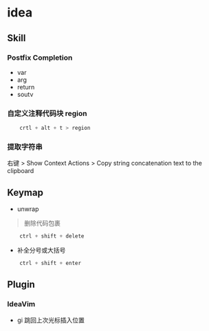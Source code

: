 # idea
## Skill
### Postfix Completion
- var
- arg
- return
- soutv

### 自定义注释代码块 region
```c
    crtl + alt + t > region
```

### 提取字符串
右键 > Show Context Actions > Copy string concatenation text to the clipboard

## Keymap
- unwrap
> 删除代码包裹
```c
    ctrl + shift + delete
```

- 补全分号或大括号
```c
    ctrl + shift + enter
```

## Plugin
### IdeaVim
- gi
跳回上次光标插入位置